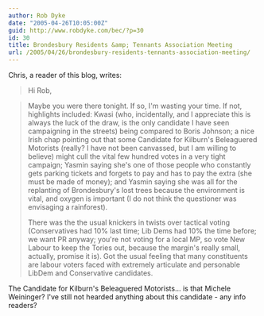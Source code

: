 ```yaml
---
author: Rob Dyke
date: "2005-04-26T10:05:00Z"
guid: http://www.robdyke.com/bec/?p=30
id: 30
title: Brondesbury Residents &amp; Tennants Association Meeting
url: /2005/04/26/brondesbury-residents-tennants-association-meeting/
---
```

Chris, a reader of this blog, writes:

> Hi Rob,
  
> Maybe you were there tonight. If so, I'm wasting your time. If not, highlights included: Kwasi (who, incidentally, and I appreciate this is always the luck of the draw, is the only candidate I have seen campaigning in the streets) being compared to Boris Johnson; a nice Irish chap pointing out that some Candidate for Kilburn's Beleaguered Motorists (really? I have not been canvassed, but I am willing to believe) might cull the vital few hundred votes in a very tight campaign; Yasmin saying she's one of those people who constantly gets parking tickets and forgets to pay and has to pay the extra (she must be made of money); and Yasmin saying she was all for the replanting of Brondesbury's lost trees because the environment is vital, and oxygen is important (I do not think the questioner was envisaging a rainforest).
> 
> There was the the usual knickers in twists over tactical voting (Conservatives had 10% last time; Lib Dems had 10% the time before; we want PR anyway; you're not voting for a local MP, so vote New Labour to keep the Tories out, because the margin's really small, actually, promise it is). Got the usual feeling that many constituents are labour voters faced with extremely articulate and personable LibDem and Conservative candidates.

The Candidate for Kilburn's Beleaguered Motorists... is that Michele Weininger? I've still not hearded anything about this candidate - any info readers?